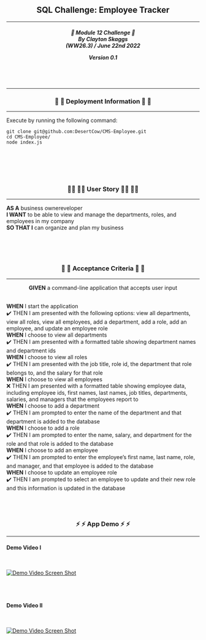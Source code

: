 <h2 align="center">SQL Challenge: Employee Tracker</h2>

---

<div align="center">

<h5 align="center">

💼 Module 12 Challenge 💼<br>
By Clayton Skaggs<br>
(WW26.3) / June 22nd 2022

Version 0.1</h5>
</div>

<br>
<br>

---

<h3 align="center">🚀 🚀 Deployment Information 🚀 🚀</h3>

---

Execute by running the following command:

````
git clone git@github.com:DesertCow/CMS-Employee.git
cd CMS-Employee/
node index.js
````

<br>
<br>
<br>
<br>

<h3 align="center">🧙‍♂️ 🧙‍♂️ User Story 🧙‍♂️ 🧙‍♂️</h3>

----

<p><b>AS A</b> business ownereveloper<br>
<b>I WANT</b> to be able to view and manage the departments, roles, and employees in my company<br>
<b>SO THAT I</b> can organize and plan my business</p>

<br>
<br>
<br>

<h3 align="center">🌟 🌟 Acceptance Criteria 🌟 🌟</h3>

---
<p align="center"> <b>GIVEN</b> a command-line application that accepts user input<br><br></p>
<p align="left"><b>WHEN</b> I start the application<br>
✔️ THEN I am presented with the following options: view all departments, view all roles, view all employees, add a department, add a role, add an employee, and update an employee role<br>
<b>WHEN</b> I choose to view all departments<br>
✔️ THEN I am presented with a formatted table showing department names and department ids<br>
<b>WHEN</b> I choose to view all roles<br>
✔️ THEN I am presented with the job title, role id, the department that role belongs to, and the salary for that role<br>
<b>WHEN</b> I choose to view all employees<br>
❌ THEN I am presented with a formatted table showing employee data, including employee ids, first names, last names, job titles, departments, salaries, and managers that the employees report to<br>
<b>WHEN</b> I choose to add a department<br>
✔️ THEN I am prompted to enter the name of the department and that department is added to the database<br>
<b>WHEN</b> I choose to add a role<br>
✔️ THEN I am prompted to enter the name, salary, and department for the role and that role is added to the database<br>
<b>WHEN</b> I choose to add an employee<br>
✔️ THEN I am prompted to enter the employee’s first name, last name, role, and manager, and that employee is added to the database<br>
<b>WHEN</b> I choose to update an employee role<br>
✔️ THEN I am prompted to select an employee to update and their new role and this information is updated in the database<br>
<br>
<br>
<br>

<h3 align="center">⚡ ⚡ App Demo ⚡ ⚡</h3>

---
<h4>Demo Video I</h4><br>

[![Demo Video Screen Shot](https://img.youtube.com/vi/##NUMBER/0.jpg)](https://www.youtube.com/watch?v=##NUMBER)

<br>
<br>
<h4>Demo Video II</h4><br>

[![Demo Video Screen Shot](https://img.youtube.com/vi/##NUMBER/0.jpg)](https://www.youtube.com/watch?v=##NUMBER)

<br>
<br>

<br>
<br>
